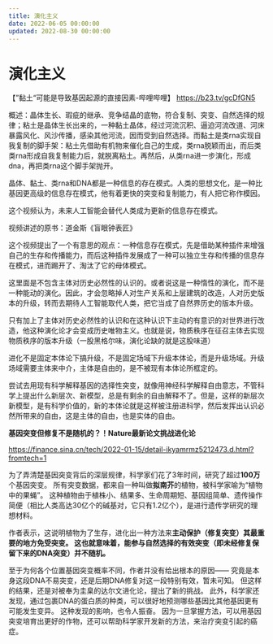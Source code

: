 ```yaml
---
title: 演化主义
date: 2022-06-05 00:00:00
updated: 2022-08-30 00:00:00
---
```


# 演化主义

【”黏土“可能是导致基因起源的直接因素-哔哩哔哩】 https://b23.tv/gcDfGN5

概述：晶体生长、瑕疵的继承、竞争结晶的底物，符合复制、突变、自然选择的规律；粘土是晶体生长出来的，一种黏土晶体，经过河流沉积、逼迫河流改道、河床暴露风化、风沙传播，感染其他河流，因而受到自然选择。而黏土是类rna实现自我复制的脚手架：粘土先借助有机物来催化自己的生成，类rna脱颖而出，而后类类rna形成自我复制能力后，就脱离粘土。再然后，从类rna进一步演化，形成dna，再把类rna这个脚手架抛开。

晶体、黏土、类rna和DNA都是一种信息的存在模式。人类的思想文化，是一种比基因更高级的信息存在模式，他有着更快的突变和复制能力，有人把它称作模因。

这个视频认为，未来人工智能会替代人类成为更新的信息存在模式。

视频讲述的原书：道金斯《盲眼钟表匠》

这个视频提出了一个有意思的观点：一种信息存在模式，先是借助某种插件来增强自己的生存和传播能力，而后这种插件发展成了一种可以独立生存和传播的信息存在模式，进而踢开了、淘汰了它的母体模式。

这里面是不包含主体对历史必然性的认识的。或者说这是一种惰性的演化，而不是一种能动的演化。因此，才会忽略掉人对生产关系和上层建筑的改造，人对历史版本的升级，转而去期待人工智能取代人类，把它当成了自然界历史的版本升级。

只有加上了主体对历史必然性的认识和在这种认识下主动的有意识的对世界进行改造，他这种演化论才会变成历史唯物主义。也就是说，物质秩序在征召主体去实现物质秩序的版本升级（一股黑格尔味，演化论缺的就是这股味道）

进化不是固定本体论下搞升级，不是固定场域下升级本体论，而是升级场域。升级场域需要主体来中介，主体是自由的，是不被现有本体论所框定的。

尝试去用现有科学解释基因的选择性突变，就像用神经科学解释自由意志，不管科学上提出什么新层次、新模型，总是有剩余的自由解释不了。但是，这样的新层次新模型，是有科学价值的，新的本体论就是这样被注册进科学，然后发挥出认识必然所带来的自由，这是主体的自由，也是实体的自由。

**基因突变但修复不是随机的？！Nature最新论文挑战进化论**

https://finance.sina.cn/tech/2022-01-15/detail-ikyamrmz5212473.d.html?fromtech=1

为了弄清楚基因突变背后的深层规律，科学家们花了3年时间，研究了超过**100万**个基因突变。
所有突变数据，都来自一种叫做**拟南芥**的植物，被科学家喻为“植物中的果蝇”。
这种植物由于植株小、结果多、生命周期短、基因组简单、遗传操作简便（相比人类高达30亿个的碱基对，它只有1.2亿个），是进行遗传学研究的理想材料。

作者表示，这说明植物为了生存，进化出一种方法来**主动保护（修复突变）**其最重要的地方免受突变。
这也就意味着，能参与自然选择的有效突变（即**未经修复保留下来的DNA突变）并不随机。**

至于为何各个位置基因突变概率不同，作者并没有给出根本的原因——
究竟是本身这段DNA不易突变，还是后期DNA修复对这一段特别有效，暂未可知。
但这样的结果，还是对被奉为圭臬的达尔文进化论，提出了新的挑战。
此外，科学家还发现，通过包裹DNA的蛋白质的种类，可以很好地预测哪些基因比其他基因更有可能发生变异。
这种发现的影响，也令人振奋。
因为一旦掌握方法，可以用基因突变培育出更好的作物，还可以帮助科学家开发新的方法，来治疗突变引起的癌症。
